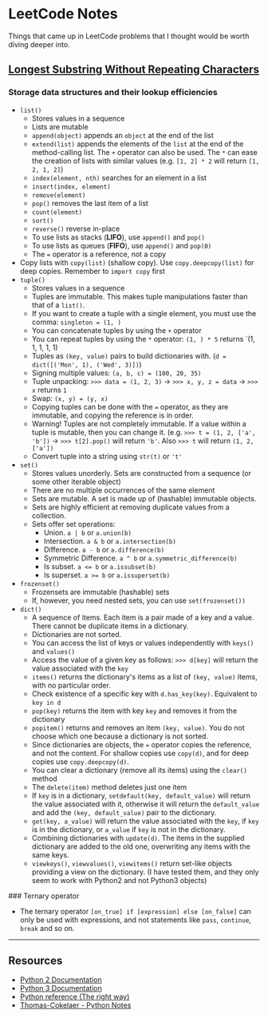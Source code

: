 # LeetCode Notes

Things that came up in LeetCode problems that I thought would be worth diving deeper into.

## [Longest Substring Without Repeating Characters](https://leetcode.com/problems/longest-substring-without-repeating-characters/)

### Storage data structures and their lookup efficiencies

- `list()`
	- Stores values in a sequence
	- Lists are mutable
	- `append(object)` appends an `object` at the end of the list
	- `extend(list)` appends the elements of the `list` at the end of the method-calling list. The `+` operator can also be used. The `*` can ease the creation of lists with similar values (e.g. `[1, 2] * 2` will return `[1, 2, 1, 2]`)
	- `index(element, nth)` searches for an element in a list
	- `insert(index, element)`
	- `remove(element)`
	- `pop()` removes the last item of a list
	- `count(element)`
	- `sort()`
	- `reverse()` reverse in-place
	- To use lists as stacks (**LIFO**), use `append()` and `pop()`
	- To use lists as queues (**FIFO**), use `append()` and `pop(0)`
	- The `=` operator is a reference, not a copy
- Copy lists with `copy(list)` (shallow copy). Use `copy.deepcopy(list)` for deep copies. Remember to `import copy` first
- `tuple()`
	- Stores values in a sequence
	- Tuples are immutable. This makes tuple manipulations faster than that of a `list()`.
	- If you want to create a tuple with a single element, you must use the comma: `singleton = (1, )`
	- You can concatenate tuples by using the `+` operator
	- You can repeat tuples by using the `*` operator: `(1, ) * 5` returns `(1, 1, 1, 1, 1)
	- Tuples as `(key, value)` pairs to build dictionaries with. (`d = dict([('Mon', 1), ('Wed', 3)])`)
	- Signing multiple values: `(a, b, c) = (100, 20, 35)`
	- Tuple unpacking: `>>> data = (1, 2, 3)` -> `>>> x, y, z = data` -> `>>> x` returns `1`
	- Swap: `(x, y) = (y, x)`
	- Copying tuples can be done with the `=` operator, as they are immutable, and copying the reference is in order.
	- Warning! Tuples are not completely immutable. If a value within a tuple is mutable, then you can change it. (e.g. `>>> t = (1, 2, ['a', 'b'])` -> `>>> t[2].pop()` will return `'b'`. Also `>>> t` will return `(1, 2, ['a'])`
	- Convert tuple into a string using `str(t)` or `'t'`
- `set()`
	- Stores values unorderly. Sets are constructed from a sequence (or some other iterable object)
	- There are no multiple occurrences of the same element
	- Sets are mutable. A set is made up of (hashable) immutable objects.
	- Sets are highly efficient at removing duplicate values from a collection.
	- Sets offer set operations:
		- Union. `a | b` or `a.union(b)`
		- Intersection. `a & b` or `a.intersection(b)`
		- Difference. `a - b` or `a.difference(b)`
		- Symmetric Difference. `a ^ b` or `a.symmetric_difference(b)`
		- Is subset. `a <= b` or `a.issubset(b)`
		- Is superset. `a >= b` or `a.issuperset(b)`
- `frozenset()`
	-  Frozensets are immutable (hashable) sets
	-  If, however, you need nested sets, you can use `set(frozenset())`
- `dict()`
	- A sequence of items. Each item is a pair made of a key and a value. There cannot be duplicate items in a dictionary.
	- Dictionaries are not sorted. 
	- You can access the list of keys or values independently with `keys()` and `values()`
	- Access the value of a given key as follows: `>>> d[key]` will return the value associated with the `key`
	- `items()` returns the dictionary's items as a list of `(key, value)` items, with no particular order.
	- Check existence of a specific key with `d.has_key(key)`. Equivalent to `key in d`
	- `pop(key)` returns the item with key `key` and removes it from the dictionary
	- `popitem()` returns and removes an item `(key, value)`. You do not choose which one because a dictionary is not sorted.
	- Since dictionaries are objects, the `=` operator copies the reference, and not the content. For shallow copies use `copy(d)`, and for deep copies use `copy.deepcopy(d)`.
	- You can clear a dictionary (remove all its items) using the `clear()` method
	- The `delete(item)` method deletes just one item
	- If `key` is in a dictionary, `setdefault(key, default_value)` will return the value associated with it, otherwise it will return the `default_value` and add the `(key, default_value)` pair to the dictionary.
	- `get(key, a_value)` will return the value associated with the `key`, if `key` is in the dictionary, or `a_value` if `key` is not in the dictionary.
	- Combining dictionaries with `update(d)`. The items in the supplied dictionary are added to the old one, overwriting any items with the same keys.
	- `viewkeys()`, `viewvalues()`, `viewitems()` return set-like objects providing a view on the dictionary. (I have tested them, and they only seem to work with Python2 and not Python3 objects)

### Ternary operator
- The ternary operator `[on_true] if [expression] else [on_false]` can only be used with expressions, and not statements like `pass`, `continue`, `break` and so on.

---
## Resources
- [Python 2 Documentation](https://docs.python.org/2)
- [Python 3 Documentation](https://docs.python.org/3)
- [Python reference (The right way)](https://python-reference.readthedocs.io/en/latest/)
- [Thomas-Cokelaer - Python Notes](https://thomas-cokelaer.info/tutorials/python/)
